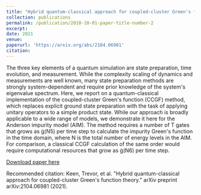 ```yaml
---
title: "Hybrid quantum-classical approach for coupled-cluster Green's function theory"
collection: publications
permalink: /publication/2010-10-01-paper-title-number-2
excerpt:
date: 2021
venue:
paperurl: 'https://arxiv.org/abs/2104.06981'
citation:
---
```

The three key elements of a quantum simulation are state preparation, time evolution, and measurement. While the complexity scaling of dynamics and measurements are well known, many state preparation methods are strongly system-dependent and require prior knowledge of the system's eigenvalue spectrum. Here, we report on a quantum-classical implementation of the coupled-cluster Green's function (CCGF) method, which replaces explicit ground state preparation with the task of applying unitary operators to a simple product state. While our approach is broadly applicable to a wide range of models, we demonstrate it here for the Anderson impurity model (AIM). The method requires a number of T gates that grows as (N5) per time step to calculate the impurity Green's function in the time domain, where N is the total number of energy levels in the AIM. For comparison, a classical CCGF calculation of the same order would require computational resources that grow as (N6) per time step.

[Download paper here](https://arxiv.org/abs/2104.06981)

Recommended citation: Keen, Trevor, et al. "Hybrid quantum-classical approach for coupled-cluster Green's function theory." arXiv preprint arXiv:2104.06981 (2021).
